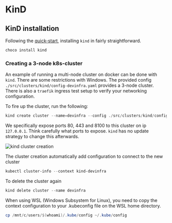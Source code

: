 # KinD

## KinD installation

Following the [quick-start](https://kind.sigs.k8s.io/docs/user/quick-start/), installing `kind` in fairly straightforward.

```Powershell
choco install kind
```

### Creating a 3-node k8s-cluster

An example of running a multi-node cluster on docker can be done with `kind`. There are some restrictions with Windows. The provided config `./src/clusters/kind/config-devinfra.yaml` provides a 3-node cluster. There is also a `traefik` ingress test setup to verify your networking configuration.

To fire up the cluster, run the following:

```powershell
kind create cluster --name=devinfra --config ./src/clusters/kind/config-devinfra.yaml
```

We specifically expose ports 80, 443 and 8100 to this cluster on ip `127.0.0.1`. Think carefully what ports to expose. `kind` has no update strategy to change this afterwards.

![kind cluster creation](../images/kind-cluster-creation.png)

The cluster creation automatically add configuration to connect to the new cluster

```powershell
kubectl cluster-info --context kind-devinfra
```

To delete the cluster again

```powershell
kind delete cluster --name devinfra
```

When using WSL (Windows Subsystem for Linux), you need to copy the context configuration to your .kubeconfig file on the WSL home directory.

```powershell
cp /mnt/c/users/$(whoami)/.kube/config ~/.kube/config
```
